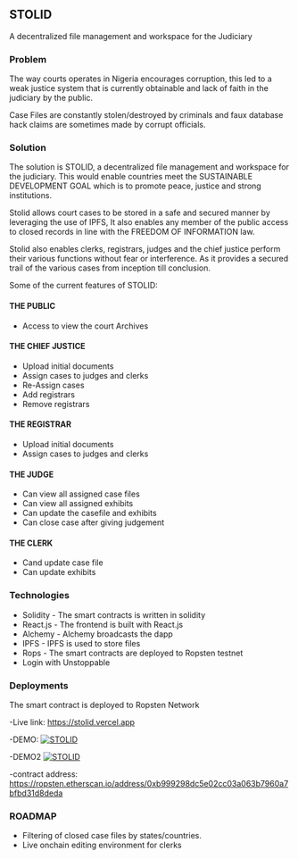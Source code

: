 ## STOLID

A decentralized file management and workspace for the Judiciary


### Problem

The  way courts operates in Nigeria encourages corruption, this led to a weak justice system that is currently obtainable and lack of faith in the judiciary by the public.

Case Files are constantly stolen/destroyed  by criminals and faux database hack claims are sometimes made by corrupt officials.


### Solution
The solution is STOLID, a decentralized file management and workspace for the judiciary. This would enable countries meet the SUSTAINABLE DEVELOPMENT GOAL which is to promote peace, justice and strong institutions.

Stolid allows court cases to be stored in a safe and secured manner by leveraging the use of IPFS, It also enables any member of the public access to closed records in line with the FREEDOM OF INFORMATION law. 

Stolid also enables clerks, registrars, judges and the chief justice perform their various functions without fear or interference. As it provides a secured trail of the various cases from inception till conclusion.



Some of the current features of STOLID:

#### THE PUBLIC
- Access to view the court Archives

#### THE CHIEF JUSTICE
- Upload initial documents
- Assign cases to judges and clerks
- Re-Assign cases
- Add registrars
- Remove registrars

#### THE REGISTRAR
- Upload initial documents
- Assign cases to judges and clerks

#### THE JUDGE
- Can view all assigned case files
- Can view all assigned exhibits
- Can update the casefile and exhibits
- Can close case after giving judgement

#### THE CLERK
- Cand update case file
- Can update exhibits

### Technologies

- Solidity - The smart contracts is written in solidity
- React.js - The frontend is built with React.js
- Alchemy - Alchemy broadcasts the dapp
- IPFS - IPFS is used to store files
- Rops - The smart contracts are deployed to Ropsten testnet 
- Login with Unstoppable

### Deployments

The smart contract is deployed to Ropsten  Network

-Live link: https://stolid.vercel.app

-DEMO: 
[![STOLID](https://cdn.loom.com/sessions/thumbnails/a85e83aa175c4ae6a39ecbfd3f4c5ac0-1658165827134-with-play.gif)](https://www.loom.com/share/a85e83aa175c4ae6a39ecbfd3f4c5ac0)


-DEMO2
[![STOLID](https://cdn.loom.com/sessions/thumbnails/a85e83aa175c4ae6a39ecbfd3f4c5ac0-1658165827134-with-play.gif)](https://www.loom.com/share/c8051d45310545c7a8cf1dd8e94e3ae1)

-contract address: https://ropsten.etherscan.io/address/0xb999298dc5e02cc03a063b7960a7bfbd31d8deda


### ROADMAP
- Filtering of closed case files by states/countries.
- Live onchain editing environment for clerks







